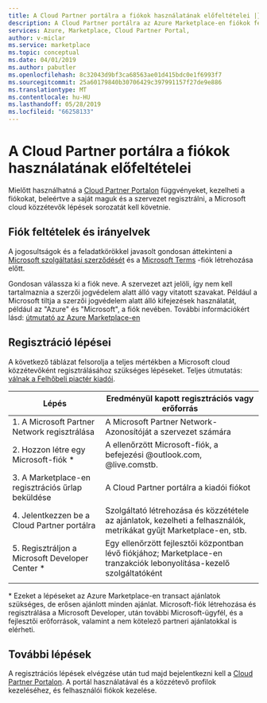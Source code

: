 ```yaml
---
title: A Cloud Partner portálra a fiókok használatának előfeltételei |} Az Azure Marketplace-en
description: A Cloud Partner portálra az Azure Marketplace-en fiókok felügyeletének előfeltételeit.
services: Azure, Marketplace, Cloud Partner Portal,
author: v-miclar
ms.service: marketplace
ms.topic: conceptual
ms.date: 04/01/2019
ms.author: pabutler
ms.openlocfilehash: 8c32043d9bf3ca68563ae01d415bdc0e1f6993f7
ms.sourcegitcommit: 25a60179840b30706429c397991157f27de9e886
ms.translationtype: MT
ms.contentlocale: hu-HU
ms.lasthandoff: 05/28/2019
ms.locfileid: "66258133"
---
```

# <a name="prerequisites-for-managing-accounts-on-the-cloud-partner-portal"></a>A Cloud Partner portálra a fiókok használatának előfeltételei 

Mielőtt használhatná a [Cloud Partner Portalon](https://cloudpartner.azure.com/) függvényeket, kezelheti a fiókokat, beleértve a saját maguk és a szervezet regisztrálni, a Microsoft cloud közzétevők lépések sorozatát kell követnie.


## <a name="account-terms-and-guidelines"></a>Fiók feltételek és irányelvek

A jogosultságok és a feladatkörökkel javasolt gondosan áttekinteni a [Microsoft szolgáltatási szerződését](https://www.microsoft.com/servicesagreement) és a [Microsoft Terms](https://www.microsoft.com/legal/intellectualproperty/copyright) -fiók létrehozása előtt.  

Gondosan válassza ki a fiók neve.  A szervezet azt jelöli, így nem kell tartalmaznia a szerzői jogvédelem alatt álló vagy vitatott szavakat.  Például a Microsoft tiltja a szerzői jogvédelem alatt álló kifejezések használatát, például az "Azure" és "Microsoft", a fiók nevében.  További információkért lásd: [útmutató az Azure Marketplace-en](https://docs.microsoft.com/azure/marketplace/guidelines)


## <a name="registration-steps"></a>Regisztráció lépései

A következő táblázat felsorolja a teljes mértékben a Microsoft cloud közzétevőként regisztrálásához szükséges lépéseket.  Teljes útmutatás: [válnak a Felhőbeli piactér kiadói](https://docs.microsoft.com/azure/marketplace/become-publisher
). 


|                   Lépés                   |  Eredményül kapott regisztrációs vagy erőforrás                     |
|                  ------                  |  -----------------------------------                    |
| 1. A Microsoft Partner Network regisztrálása |  A Microsoft Partner Network-Azonosítóját a szervezet számára |
| 2. Hozzon létre egy Microsoft-fiók *           |  A ellenőrzött Microsoft-fiók, a befejezési @outlook.com, @live.comstb. |
| 3. A Marketplace-en regisztrációs űrlap beküldése | A Cloud Partner portálra a kiadói fiókot      |
| 4. Jelentkezzen be a Cloud Partner portálra        | Szolgáltató létrehozása és közzététele az ajánlatok, kezelheti a felhasználók, metrikákat gyűjt Marketplace-en, stb. |
| 5. Regisztráljon a Microsoft Developer Center * | Egy ellenőrzött fejlesztői központban lévő fiókjához; Marketplace-en tranzakciók lebonyolítása-kezelő szolgáltatóként  |
|   |   |

\* Ezeket a lépéseket az Azure Marketplace-en transact ajánlatok szükséges, de erősen ajánlott minden ajánlat.  Microsoft-fiók létrehozása és regisztrálása a Microsoft Developer, után további Microsoft-ügyfél, és a fejlesztői erőforrások, valamint a nem kötelező partneri ajánlatokkal is elérheti.  


## <a name="next-steps"></a>További lépések

A regisztrációs lépések elvégzése után tud majd bejelentkezni kell a [Cloud Partner Portalon](https://cloudpartner.azure.com/).  A portál használatával és a közzétevő profilok kezeléséhez, és felhasználói fiókok kezelése.
